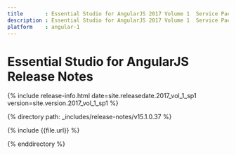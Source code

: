 ```yaml
---
title 		: Essential Studio for AngularJS 2017 Volume 1  Service Pack 1 Release Notes
description : Essential Studio for AngularJS 2017 Volume 1  Service Pack 1 Release Notes
platform 	: angular-1
---
```


# Essential Studio for AngularJS Release Notes

{% include release-info.html date=site.releasedate.2017_vol_1_sp1 version=site.version.2017_vol_1_sp1 %} 

{% directory path: _includes/release-notes/v15.1.0.37 %}

{% include {{file.url}} %}

{% enddirectory %}